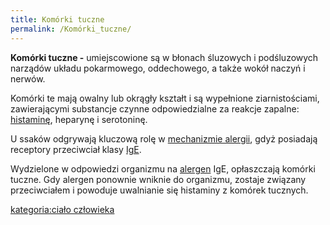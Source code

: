 ```yaml
---
title: Komórki tuczne
permalink: /Komórki_tuczne/
---
```


**Komórki tuczne -** umiejscowione są w błonach śluzowych i podśluzowych narządów układu pokarmowego, oddechowego, a także wokół naczyń i nerwów.

Komórki te mają owalny lub okrągły kształt i są wypełnione ziarnistościami, zawierającymi substancje czynne odpowiedzialne za reakcje zapalne: [histaminę](/Histamina "wikilink"), heparynę i serotoninę.

U ssaków odgrywają kluczową rolę w [mechanizmie alergii](/Reakcja_alergiczna "wikilink"), gdyż posiadają receptory przeciwciał klasy [IgE](/IgE "wikilink").

Wydzielone w odpowiedzi organizmu na [alergen](/Alergen "wikilink") IgE, opłaszczają komórki tuczne. Gdy alergen ponownie wniknie do organizmu, zostaje związany przeciwciałem i powoduje uwalnianie się histaminy z komórek tucznych.

[kategoria:ciało człowieka](/kategoria:ciało_człowieka "wikilink")